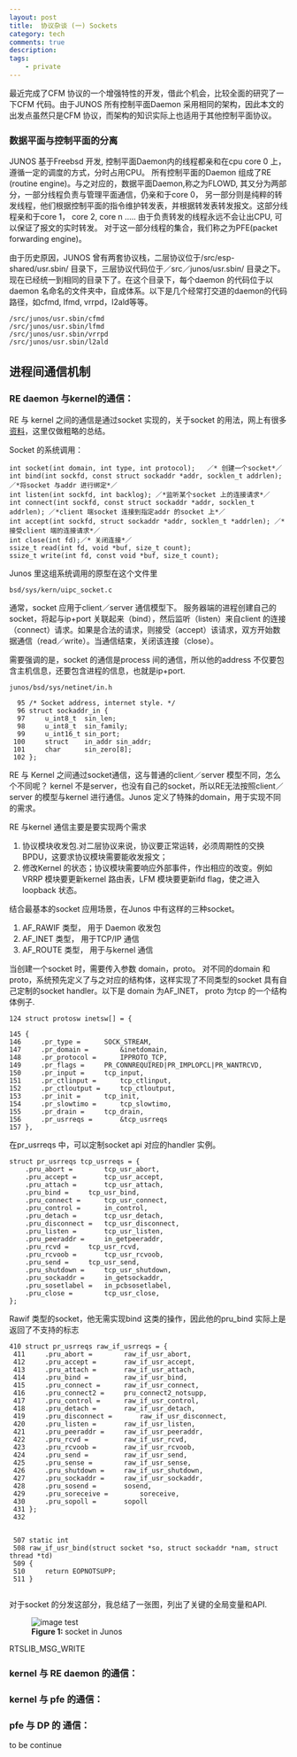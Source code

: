 ```yaml
---
layout: post
title:  协议杂谈 (一) Sockets
category: tech 
comments: true
description: 
tags:
    - private 
---
```





最近完成了CFM 协议的一个增强特性的开发，借此个机会，比较全面的研究了一下CFM 代码。由于JUNOS 所有控制平面Daemon 采用相同的架构，因此本文的出发点虽然只是CFM 协议，而架构的知识实际上也适用于其他控制平面协议。

### 数据平面与控制平面的分离

JUNOS 基于Freebsd 开发, 控制平面Daemon内的线程都亲和在cpu core 0 上，遵循一定的调度的方式，分时占用CPU。 所有控制平面的Daemon 组成了RE (routine engine)。与之对应的，数据平面Daemon,称之为FLOWD, 其又分为两部分，一部分线程负责与管理平面通信，仍亲和于core 0， 另一部分则是纯粹的转发线程，他们根据控制平面的指令维护转发表，并根据转发表转发报文。这部分线程亲和于core 1， core 2, core n ..... 由于负责转发的线程永远不会让出CPU, 可以保证了报文的实时转发。 对于这一部分线程的集合，我们称之为PFE(packet forwarding engine)。



由于历史原因，JUNOS 曾有两套协议栈，二层协议位于/src/esp-shared/usr.sbin/ 目录下，三层协议代码位于／src／junos/usr.sbin/ 目录之下。现在已经统一到相同的目录下了。在这个目录下，每个daemon 的代码位于以daemon 名命名的文件夹中，自成体系。以下是几个经常打交道的daemon的代码路径，如cfmd, lfmd, vrrpd，l2ald等等。

```
/src/junos/usr.sbin/cfmd
/src/junos/usr.sbin/lfmd
/src/junos/usr.sbin/vrrpd
/src/junos/usr.sbin/l2ald
```



## 进程间通信机制

### RE daemon 与kernel的通信：

RE 与 kernel 之间的通信是通过socket 实现的，关于socket 的用法，网上有很多
[资料](http://blog.csdn.net/dlutbrucezhang/article/details/8577810)，这里仅做粗略的总结。


Socket 的系统调用：

```
int socket(int domain, int type, int protocol);   ／* 创建一个socket*／
int bind(int sockfd, const struct sockaddr *addr, socklen_t addrlen); ／*将socket 与addr 进行绑定*／
int listen(int sockfd, int backlog); ／*监听某个socket 上的连接请求*／
int connect(int sockfd, const struct sockaddr *addr, socklen_t addrlen); ／*client 端socket 连接到指定addr 的socket 上*／
int accept(int sockfd, struct sockaddr *addr, socklen_t *addrlen); ／*接受client 端的连接请求*／
int close(int fd);／* 关闭连接*／
ssize_t read(int fd, void *buf, size_t count);
ssize_t write(int fd, const void *buf, size_t count);
```

Junos 里这组系统调用的原型在这个文件里

```
bsd/sys/kern/uipc_socket.c
```

通常，socket 应用于client／server 通信模型下。 服务器端的进程创建自己的socket，将起与ip+port 关联起来（bind），然后监听（listen）来自client 的连接（connect）请求。如果是合法的请求，则接受（accept）该请求，双方开始数据通信（read／write）。当通信结束，关闭该连接（close）。

需要强调的是，socket 的通信是process 间的通信，所以他的address 不仅要包含主机信息，还要包含进程的信息，也就是ip+port.

```
junos/bsd/sys/netinet/in.h
 
  95 /* Socket address, internet style. */
  96 struct sockaddr_in {
  97     u_int8_t  sin_len;
  98     u_int8_t  sin_family;
  99     u_int16_t sin_port;
 100     struct    in_addr sin_addr;
 101     char      sin_zero[8];
 102 };

```


RE 与 Kernel 之间通过socket通信，这与普通的client／server 模型不同，怎么个不同呢？ kernel 不是server，也没有自己的socket，所以RE无法按照client／server 的模型与kernel 进行通信。Junos 定义了特殊的domain，用于实现不同的需求。

RE 与kernel 通信主要是要实现两个需求

1. 协议模块收发包.对二层协议来说，协议要正常运转，必须周期性的交换BPDU，这要求协议模块需要能收发报文；
2. 修改Kernel 的状态；协议模块需要响应外部事件，作出相应的改变。例如VRRP 模块要更新kernel 路由表，LFM 模块要更新ifd flag，使之进入loopback 状态。

结合最基本的socket 应用场景，在Junos 中有这样的三种socket。

1.  AF_RAWIF 类型， 用于 Daemon 收发包
2.  AF_INET  类型， 用于TCP/IP 通信
3.  AF_ROUTE 类型， 用于与kernel 通信

当创建一个socket 时，需要传入参数 domain，proto。 对不同的domain 和proto，系统预先定义了与之对应的结构体，这样实现了不同类型的socket 具有自己定制的socket handler。以下是 domain 为AF_INET， proto 为tcp 的一个结构体例子.

```
124 struct protosw inetsw[] = {

145 {
146     .pr_type =      SOCK_STREAM,
147     .pr_domain =        &inetdomain,
148     .pr_protocol =      IPPROTO_TCP,
149     .pr_flags =     PR_CONNREQUIRED|PR_IMPLOPCL|PR_WANTRCVD,
150     .pr_input =     tcp_input,
151     .pr_ctlinput =      tcp_ctlinput,
152     .pr_ctloutput =     tcp_ctloutput,
153     .pr_init =      tcp_init,
154     .pr_slowtimo =      tcp_slowtimo,
155     .pr_drain =     tcp_drain,
156     .pr_usrreqs =       &tcp_usrreqs
157 },

```

在pr_usrreqs 中，可以定制socket api 对应的handler 实例。


```
struct pr_usrreqs tcp_usrreqs = {                                                         
    .pru_abort =        tcp_usr_abort,                                                    
    .pru_accept =       tcp_usr_accept,                                                   
    .pru_attach =       tcp_usr_attach,                                                   
    .pru_bind =     tcp_usr_bind,                                                         
    .pru_connect =      tcp_usr_connect,                                                  
    .pru_control =      in_control,                                                       
    .pru_detach =       tcp_usr_detach,                                                   
    .pru_disconnect =   tcp_usr_disconnect,                                               
    .pru_listen =       tcp_usr_listen,                                                   
    .pru_peeraddr =     in_getpeeraddr,                                                   
    .pru_rcvd =     tcp_usr_rcvd,                                                         
    .pru_rcvoob =       tcp_usr_rcvoob,                                                   
    .pru_send =     tcp_usr_send,                                                         
    .pru_shutdown =     tcp_usr_shutdown,                                                 
    .pru_sockaddr =     in_getsockaddr,                                                   
    .pru_sosetlabel =   in_pcbsosetlabel,                                                 
    .pru_close =        tcp_usr_close,                                                    
};                        
```

Rawif 类型的socket，他无需实现bind 这类的操作，因此他的pru_bind 实际上是返回了不支持的标志

```
410 struct pr_usrreqs raw_if_usrreqs = {
 411     .pru_abort =        raw_if_usr_abort,
 412     .pru_accept =       raw_if_usr_accept,
 413     .pru_attach =       raw_if_usr_attach,
 414     .pru_bind =         raw_if_usr_bind,
 415     .pru_connect =      raw_if_usr_connect,
 416     .pru_connect2 =     pru_connect2_notsupp,
 417     .pru_control =      raw_if_usr_control,
 418     .pru_detach =       raw_if_usr_detach,
 419     .pru_disconnect =       raw_if_usr_disconnect,
 420     .pru_listen =       raw_if_usr_listen,
 421     .pru_peeraddr =     raw_if_usr_peeraddr,
 422     .pru_rcvd =         raw_if_usr_rcvd,
 423     .pru_rcvoob =       raw_if_usr_rcvoob,
 424     .pru_send =         raw_if_usr_send,
 425     .pru_sense =        raw_if_usr_sense,
 426     .pru_shutdown =     raw_if_usr_shutdown,
 427     .pru_sockaddr =     raw_if_usr_sockaddr,
 428     .pru_sosend =       sosend,
 429     .pru_soreceive =        soreceive,
 430     .pru_sopoll =       sopoll
 431 };
 432 
 
 
 507 static int
 508 raw_if_usr_bind(struct socket *so, struct sockaddr *nam, struct thread *td)
 509 {  
 510     return EOPNOTSUPP; 
 511 }  


```

对于socket 的分发这部分，我总结了一张图，列出了关键的全局变量和API.



<figure>
<img alt="image test" src="/resources/images/socket.bmp"/>
<figcaption>
<strong>Figure 1: </strong> socket in Junos
</figcaption>
</figure>




RTSLIB_MSG_WRITE



### kernel 与 RE daemon 的通信：

### kernel 与 pfe 的通信：

### pfe 与 DP 的 通信：







to be continue
